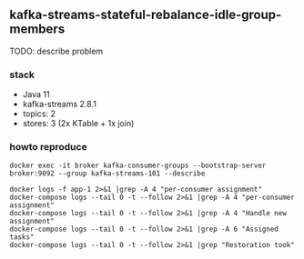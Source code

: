 ## kafka-streams-stateful-rebalance-idle-group-members

TODO: describe problem

### stack

* Java 11
* kafka-streams 2.8.1
* topics: 2
* stores: 3 (2x KTable + 1x join)

### howto reproduce

    docker exec -it broker kafka-consumer-groups --bootstrap-server broker:9092 --group kafka-streams-101 --describe

    docker logs -f app-1 2>&1 |grep -A 4 "per-consumer assignment"
    docker-compose logs --tail 0 -t --follow 2>&1 |grep -A 4 "per-consumer assignment"
    docker-compose logs --tail 0 -t --follow 2>&1 |grep -A 4 "Handle new assignment"
    docker-compose logs --tail 0 -t --follow 2>&1 |grep -A 6 "Assigned tasks"
    docker-compose logs --tail 0 -t --follow 2>&1 |grep "Restoration took"    
